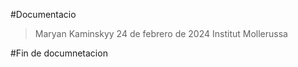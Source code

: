 #Documentacio

> Maryan Kaminskyy
> 24 de febrero de 2024
> Institut Mollerussa

#Fin de documnetacion
